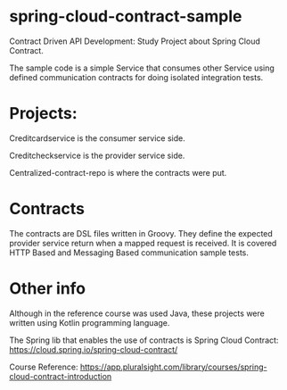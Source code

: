 # spring-cloud-contract-sample

Contract Driven API Development: Study Project about Spring Cloud Contract. 

The sample code is a simple Service that consumes other Service using defined communication contracts for doing isolated integration tests.


# Projects: 

Creditcardservice is the consumer service side.

Creditcheckservice is the provider service side.

Centralized-contract-repo is where the contracts were put.


# Contracts

The contracts are DSL files written in Groovy. They define the expected provider service return when a mapped request is received.
It is covered HTTP Based and Messaging Based communication sample tests.

# Other info

Although in the reference course was used Java, these projects were written using Kotlin programming language.

The Spring lib that enables the use of contracts is Spring Cloud Contract: https://cloud.spring.io/spring-cloud-contract/

Course Reference: https://app.pluralsight.com/library/courses/spring-cloud-contract-introduction
